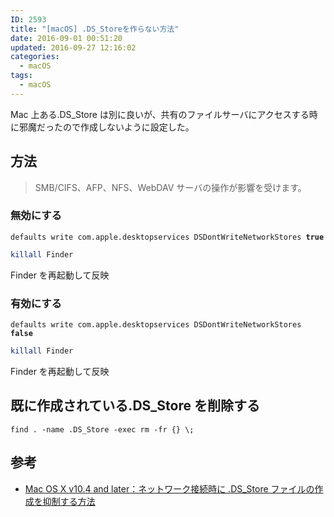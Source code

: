 ```yaml
---
ID: 2593
title: "[macOS] .DS_Storeを作らない方法"
date: 2016-09-01 00:51:20
updated: 2016-09-27 12:16:02
categories:
  - macOS
tags:
  - macOS
---
```


Mac 上ある.DS_Store は別に良いが、共有のファイルサーバにアクセスする時に邪魔だったので作成しないように設定した。

<!--more-->

## 方法

> SMB/CIFS、AFP、NFS、WebDAV サーバの操作が影響を受けます。

### 無効にする

<pre class="bash"><code>defaults write com.apple.desktopservices DSDontWriteNetworkStores <b>true</b></code></pre>

```bash
killall Finder
```

Finder を再起動して反映

### 有効にする

<pre class="bash"><code>defaults write com.apple.desktopservices DSDontWriteNetworkStores <b>false</b></code></pre>

```bash
killall Finder
```

Finder を再起動して反映

## 既に作成されている.DS_Store を削除する

<pre class="bash"><code>find . -name .DS_Store -exec rm -fr {} \;</code></pre>

## 参考

- [Mac OS X v10.4 and later：ネットワーク接続時に .DS_Store ファイルの作成を抑制する方法](https://support.apple.com/ja-jp/HT1629)
